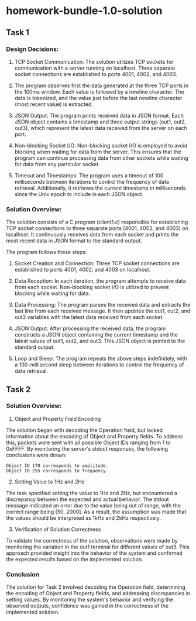 # homework-bundle-1.0-solution
## Task 1
### Design Decisions:

1. TCP Socket Communication: The solution utilizes TCP sockets for communication with a server running on localhost. Three separate socket connections are established to ports 4001, 4002, and 4003.
   
2. The program observes first the data generated at the three TCP ports in the 100ms window. Each value is followed by a newline character. The data is tokenized, and the value just before the last newline character (most recent value) is extracted.

3. JSON Output: The program prints received data in JSON format. Each JSON object contains a timestamp and three output strings (out1, out2, out3), which represent the latest data received from the server on each port.
   
5. Non-blocking Socket I/O: Non-blocking socket I/O is employed to avoid blocking when waiting for data from the server. This ensures that the program can continue processing data from other sockets while waiting for data from any particular socket.
   
7.  Timeout and Timestamps: The program uses a timeout of 100 milliseconds between iterations to control the frequency of data retrieval. Additionally, it retrieves the current timestamp in milliseconds since the Unix epoch to include in each JSON object.

### Solution Overview:

The solution consists of a C program (client1.c) responsible for establishing TCP socket connections to three separate ports (4001, 4002, and 4003) on localhost. It continuously receives data from each socket and prints the most recent data in JSON format to the standard output.

The program follows these steps:

1. Socket Creation and Connection: Three TCP socket connections are established to ports 4001, 4002, and 4003 on localhost.

2. Data Reception: In each iteration, the program attempts to receive data from each socket. Non-blocking socket I/O is utilized to prevent blocking while waiting for data.

3. Data Processing: The program parses the received data and extracts the last line from each received message. It then updates the out1, out2, and out3 variables with the latest data received from each socket.

4. JSON Output: After processing the received data, the program constructs a JSON object containing the current timestamp and the latest values of out1, out2, and out3. This JSON object is printed to the standard output.

5. Loop and Sleep: The program repeats the above steps indefinitely, with a 100-millisecond sleep between iterations to control the frequency of data retrieval.

## Task 2
### Solution Overview:
1. Object and Property Field Encoding

The solution began with decoding the Operation field, but lacked information about the encoding of Object and Property fields. To address this, packets were sent with all possible Object IDs ranging from 1 to 0xFFFF. By monitoring the server's stdout responses, the following conclusions were drawn:

    Object ID 170 corresponds to amplitude.
    Object ID 255 corresponds to frequency.

2. Setting Value to 1Hz and 2Hz

The task specified setting the value to 1Hz and 2Hz, but encountered a discrepancy between the expected and actual behavior. The stdout message indicated an error due to the value being out of range, with the correct range being [50, 2000]. As a result, the assumption was made that the values should be interpreted as 1kHz and 2kHz respectively.

3. Verification of Solution Correctness

To validate the correctness of the solution, observations were made by monitoring the variation in the out1 terminal for different values of out3. This approach provided insight into the behavior of the system and confirmed the expected results based on the implemented solution.

### Conclusion
The solution for Task 2 involved decoding the Operation field, determining the encoding of Object and Property fields, and addressing discrepancies in setting values. By monitoring the system's behavior and verifying the observed outputs, confidence was gained in the correctness of the implemented solution.
